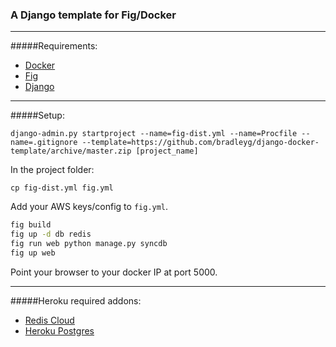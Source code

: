### A Django template for Fig/Docker

---
#####Requirements:
- [Docker](https://www.docker.io/)
- [Fig](http://orchardup.github.io/fig/install.html)
- [Django](https://www.djangoproject.com/)

***
#####Setup:
```shell
django-admin.py startproject --name=fig-dist.yml --name=Procfile --name=.gitignore --template=https://github.com/bradleyg/django-docker-template/archive/master.zip [project_name]
```
In the project folder:
```shell
cp fig-dist.yml fig.yml
```
Add your AWS keys/config to ```fig.yml```.
```bash
fig build
fig up -d db redis
fig run web python manage.py syncdb
fig up web
```
Point your browser to your docker IP at port 5000.
***
#####Heroku required addons:
- [Redis Cloud](https://addons.heroku.com/rediscloud)
- [Heroku Postgres](https://addons.heroku.com/heroku-postgresql)
